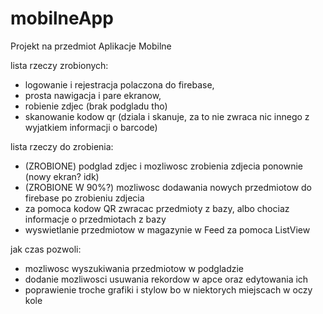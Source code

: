 # mobilneApp
Projekt na przedmiot Aplikacje Mobilne

lista rzeczy zrobionych:
- logowanie i rejestracja polaczona do firebase,
- prosta nawigacja i pare ekranow,
- robienie zdjec (brak podgladu tho)
- skanowanie kodow qr (dziala i skanuje, za to nie zwraca nic innego z wyjatkiem informacji o barcode)

lista rzeczy do zrobienia:
- (ZROBIONE) podglad zdjec i mozliwosc zrobienia zdjecia ponownie (nowy ekran? idk)
- (ZROBIONE W 90%?) mozliwosc dodawania nowych przedmiotow do firebase po zrobieniu zdjecia
- za pomoca kodow QR zwracac przedmioty z bazy, albo chociaz informacje o przedmiotach z bazy
- wyswietlanie przedmiotow w magazynie w Feed za pomoca ListView

jak czas pozwoli:
- mozliwosc wyszukiwania przedmiotow w podgladzie
- dodanie mozliwosci usuwania rekordow w apce oraz edytowania ich
- poprawienie troche grafiki i stylow bo w niektorych miejscach w oczy kole
